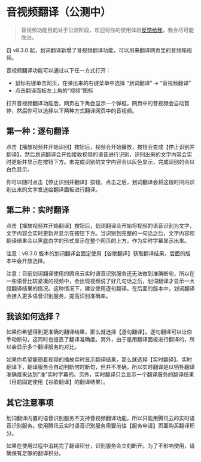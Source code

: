 # 音视频翻译（公测中）

> 音视频功能目前处于公测阶段，欢迎将你的使用体验[反馈给我](../issues.mdx)，我会尽可能改进。

自 v8.3.0 起，划词翻译新增了音视频翻译功能，可以用来翻译网页里的音频和视频。

音视频翻译功能可以通过以下任一方式打开：

- 鼠标右键单击网页，在弹出来的右键菜单中选择 “划词翻译” -> “音视频翻译”
- 点击翻译面板左上角的“视频”图标

打开音视频翻译功能后，网页右下角会显示一个弹框，网页中的音视频会自动暂停，然后你可以选择以下两种方式翻译网页中的音视频。

## 第一种：逐句翻译

点击【播放视频并开始识别】按钮后，视频会开始播放，按钮会变成【停止识别并翻译】，然后划词翻译会开始接收视频的语音进行识别，识别出来的文字内容会实时更新并显示在按钮下方。未完成识别的文字内容会以灰色显示，完成识别的会以白色显示。

你可以随时点击【停止识别并翻译】按钮，点击之后，划词翻译会将这段时间内识别出来的文字发送给翻译面板进行翻译。

## 第二种：实时翻译

点击【播放视频并开始翻译】按钮后，划词翻译会开始将视频的语音识别为文字，文字内容会实时更新并显示在按钮下方。当识别到完整的一句话之后，文字内容和翻译结果会以黑底白字的形式显示在整个网页的上方，作为实时字幕显示出来。

注意：v8.3.0 版本的划词翻译会固定使用【谷歌翻译】获取翻译结果，后面的版本中会开放选择。

注意：目前划词翻译使用的腾讯云实时语音识别服务还无法做到准确断句，所以在一些语音比较紧凑的视频中，会出现视频说了好几句话之后，划词翻译才显示一大段翻译结果的情况。这种情况下，建议使用逐句翻译。在后面的版本中，划词翻译会接入更多语音识别服务，提高识别准确率。

## 我该如何选择？

如果你希望得到更准确的翻译结果，那么就选择【逐句翻译】。逐句翻译可以让你手动断句，这同时也提高了翻译准确度。另外，由于是用翻译面板进行翻译的，所以会显示多个翻译服务的对比。

如果你希望能随着视频的播放实时显示翻译结果，那么就选择【实时翻译】。实时翻译下，翻译服务会自动判断何时断句，但并不准确，所以实时翻译是以牺牲翻译准确度来达到“准”实时字幕的。另外，实时翻译只会显示一个翻译服务的翻译结果（目前固定使用【谷歌翻译】的翻译结果）。

## 其它注意事项

划词翻译内置的语音识别服务不支持音视频翻译功能，所以只能用腾讯云的实时语音识别服务。使用腾讯云实时语音识别服务需要前往【服务申请】页面购买翻译积分。

如果在使用过程中消耗完了翻译积分，识别服务会立刻断开。为了不影响使用，请确保有足够的翻译积分。
